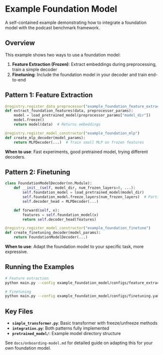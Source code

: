 # Example Foundation Model

A self-contained example demonstrating how to integrate a foundation model with the podcast benchmark framework.

## Overview

This example shows two ways to use a foundation model:

1. **Feature Extraction (Frozen)**: Extract embeddings during preprocessing, train a simple decoder
2. **Finetuning**: Include the foundation model in your decoder and train end-to-end

## Pattern 1: Feature Extraction

```python
@registry.register_data_preprocessor("example_foundation_feature_extraction")
def extract_foundation_features(data, preprocessor_params):
    model = load_pretrained_model(preprocessor_params["model_dir"])
    model.freeze()
    return model(data)  # Returns embeddings

@registry.register_model_constructor("example_foundation_mlp")
def create_mlp_decoder(model_params):
    return MLPDecoder(...)  # Train small MLP on frozen features
```

**When to use**: Fast experiments, good pretrained model, trying different decoders.

## Pattern 2: Finetuning

```python
class FoundationModelDecoder(nn.Module):
    def __init__(self, model_dir, num_frozen_layers=0, ...):
        self.foundation_model = load_pretrained_model(model_dir)
        self.foundation_model.freeze_layers(num_frozen_layers)  # Partial freezing
        self.decoder_head = MLPDecoder(...)

    def forward(self, x):
        features = self.foundation_model(x)
        return self.decoder_head(features)

@registry.register_model_constructor("example_foundation_finetune")
def create_finetuning_decoder(model_params):
    return FoundationModelDecoder(...)
```

**When to use**: Adapt the foundation model to your specific task, more expressive.

## Running the Examples

```bash
# Feature extraction
python main.py --config example_foundation_model/configs/feature_extraction.yaml

# Finetuning
python main.py --config example_foundation_model/configs/finetuning.yaml
```

## Key Files

- **`simple_transformer.py`**: Basic transformer with freeze/unfreeze methods
- **`integration.py`**: Both patterns fully implemented
- **`pretrained_model/`**: Example model directory structure

See `docs/onboarding-model.md` for detailed guide on adapting this for your own foundation model.
